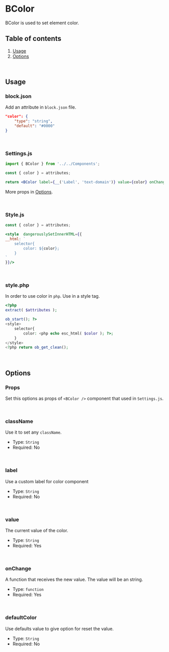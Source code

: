 # BColor

BColor is used to set element color.


## Table of contents

1. [Usage](#usage)
2. [Options](#options)

<br />

## Usage

### block.json
Add an attribute in `block.json` file.

```json
"color": {
	"type": "string",
	"default": "#0000"
}
```

<br />

### Settings.js

```jsx
import { BColor } from '../../Components';

const { color } = attributes;

return <BColor label={__('Label', 'text-domain')} value={color} onChange={val => setAttributes({ color: val })} defaultColor='#0000' />
```

More props in [Options](#options).

<br />

### Style.js
```jsx
const { color } = attributes;

<style  dangerouslySetInnerHTML={{
__html: `
	selector{
		color: ${color};
	}
`
}}/>
```

<br />

### style.php
In order to use color in `php`. Use in a style tag.
```php
<?php
extract( $attributes );

ob_start(); ?>
<style>
	selector{
		color: <php echo esc_html( $color ); ?>;
	}
</style>
<?php return ob_get_clean();
```

<br />

## Options
### Props
Set this options as props of `<BColor />` component that used in `Settings.js`.

<br />

### className

Use it to set any `className`.

-   Type: `String`
-   Required: No

<br />

### label

Use a custom label for color component

-   Type: `String`
-   Required: No

<br />

### value

The current value of the color.

-   Type: `String`
-   Required: Yes

<br />

### onChange

A function that receives the new value. The value will be an string.

-   Type: `function`
-   Required: Yes

<br />

### defaultColor

Use defaults value to give option for reset the value.

-   Type: `String`
-   Required: No